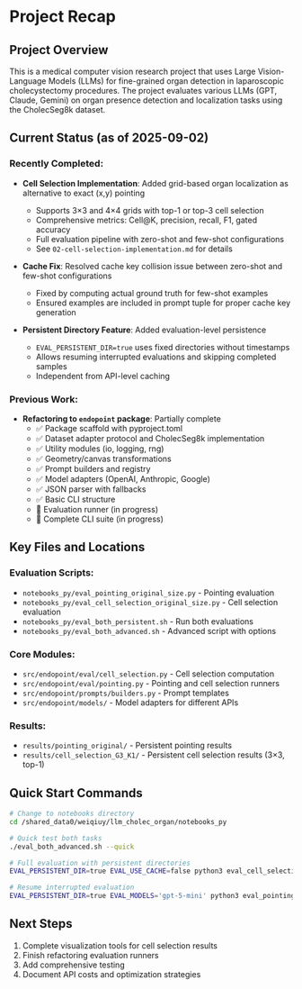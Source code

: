 # Project Recap

## Project Overview
This is a medical computer vision research project that uses Large Vision-Language Models (LLMs) for fine-grained organ detection in laparoscopic cholecystectomy procedures. The project evaluates various LLMs (GPT, Claude, Gemini) on organ presence detection and localization tasks using the CholecSeg8k dataset.

## Current Status (as of 2025-09-02)

### Recently Completed:
- **Cell Selection Implementation**: Added grid-based organ localization as alternative to exact (x,y) pointing
  - Supports 3×3 and 4×4 grids with top-1 or top-3 cell selection
  - Comprehensive metrics: Cell@K, precision, recall, F1, gated accuracy
  - Full evaluation pipeline with zero-shot and few-shot configurations
  - See `02-cell-selection-implementation.md` for details
  
- **Cache Fix**: Resolved cache key collision issue between zero-shot and few-shot configurations
  - Fixed by computing actual ground truth for few-shot examples
  - Ensured examples are included in prompt tuple for proper cache key generation

- **Persistent Directory Feature**: Added evaluation-level persistence
  - `EVAL_PERSISTENT_DIR=true` uses fixed directories without timestamps
  - Allows resuming interrupted evaluations and skipping completed samples
  - Independent from API-level caching

### Previous Work:
- **Refactoring to `endopoint` package**: Partially complete
  - ✅ Package scaffold with pyproject.toml
  - ✅ Dataset adapter protocol and CholecSeg8k implementation
  - ✅ Utility modules (io, logging, rng)
  - ✅ Geometry/canvas transformations
  - ✅ Prompt builders and registry
  - ✅ Model adapters (OpenAI, Anthropic, Google)
  - ✅ JSON parser with fallbacks
  - ✅ Basic CLI structure
  - 🔄 Evaluation runner (in progress)
  - 🔄 Complete CLI suite (in progress)

## Key Files and Locations

### Evaluation Scripts:
- `notebooks_py/eval_pointing_original_size.py` - Pointing evaluation
- `notebooks_py/eval_cell_selection_original_size.py` - Cell selection evaluation
- `notebooks_py/eval_both_persistent.sh` - Run both evaluations
- `notebooks_py/eval_both_advanced.sh` - Advanced script with options

### Core Modules:
- `src/endopoint/eval/cell_selection.py` - Cell selection computation
- `src/endopoint/eval/pointing.py` - Pointing and cell selection runners
- `src/endopoint/prompts/builders.py` - Prompt templates
- `src/endopoint/models/` - Model adapters for different APIs

### Results:
- `results/pointing_original/` - Persistent pointing results
- `results/cell_selection_G3_K1/` - Persistent cell selection results (3×3, top-1)

## Quick Start Commands

```bash
# Change to notebooks directory
cd /shared_data0/weiqiuy/llm_cholec_organ/notebooks_py

# Quick test both tasks
./eval_both_advanced.sh --quick

# Full evaluation with persistent directories
EVAL_PERSISTENT_DIR=true EVAL_USE_CACHE=false python3 eval_cell_selection_original_size.py

# Resume interrupted evaluation
EVAL_PERSISTENT_DIR=true EVAL_MODELS='gpt-5-mini' python3 eval_pointing_original_size.py
```

## Next Steps
1. Complete visualization tools for cell selection results
2. Finish refactoring evaluation runners
3. Add comprehensive testing
4. Document API costs and optimization strategies
